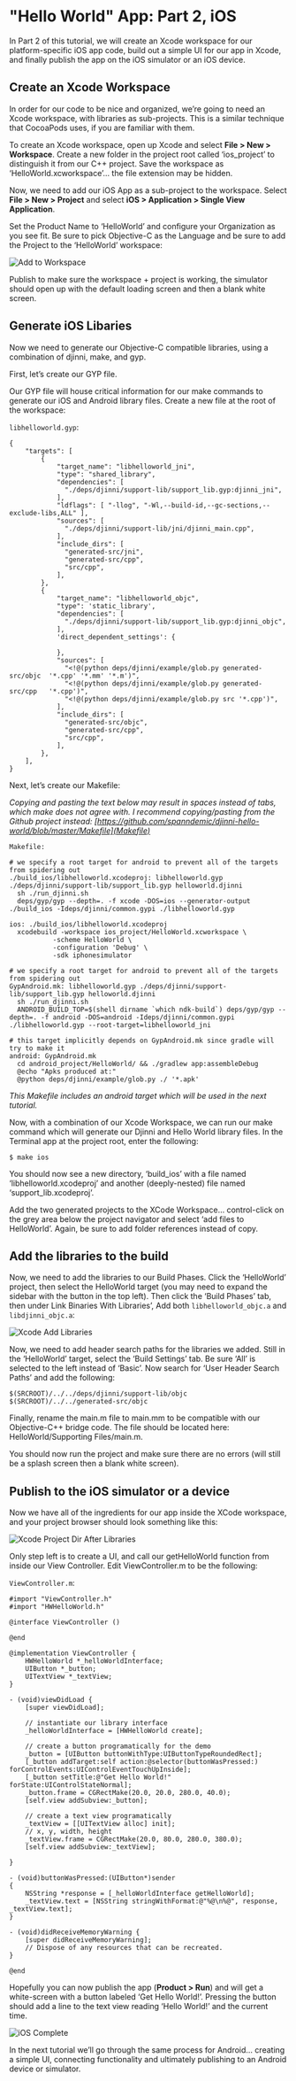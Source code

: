# "Hello World" App: Part 2, iOS

In Part 2 of this tutorial, we will create an Xcode workspace for our platform-specific iOS app code, build out a simple UI for our app in Xcode, and finally publish the app on the iOS simulator or an iOS device.

## Create an Xcode Workspace

In order for our code to be nice and organized, we’re going to need an Xcode workspace, with libraries as sub-projects. This is a similar technique that CocoaPods uses, if you are familiar with them.

To create an Xcode workspace, open up Xcode and select **File > New > Workspace**. Create a new folder in the project root called ‘ios_project’ to distinguish it from our C++ project. Save the workspace as ‘HelloWorld.xcworkspace’… the file extension may be hidden.

Now, we need to add our iOS App as a sub-project to the workspace. Select **File > New > Project** and select **iOS > Application > Single View Application**.

Set the Product Name to ‘HelloWorld’ and configure your Organization as you see fit. Be sure to pick Objective-C as the Language and be sure to add the Project to the ‘HelloWorld’ workspace:

![Add to Workspace](https://github.com/spanndemic/mobilecpptutorials.com/raw/master/images/hello-world-part-2-ios/add_to_workspace.png "Add to Workspace")

Publish to make sure the workspace + project is working, the simulator should open up with the default loading screen and then a blank white screen.

## Generate iOS Libaries

Now we need to generate our Objective-C compatible libraries, using a combination of djinni, make, and gyp.

First, let’s create our GYP file.

Our GYP file will house critical information for our make commands to generate our iOS and Android library files. Create a new file at the root of the workspace:

`libhelloworld.gyp`:

```
{
    "targets": [
        {
            "target_name": "libhelloworld_jni",
            "type": "shared_library",
            "dependencies": [
              "./deps/djinni/support-lib/support_lib.gyp:djinni_jni",
            ],
            "ldflags": [ "-llog", "-Wl,--build-id,--gc-sections,--exclude-libs,ALL" ],
            "sources": [
              "./deps/djinni/support-lib/jni/djinni_main.cpp",
            ],
            "include_dirs": [
              "generated-src/jni",
              "generated-src/cpp",
              "src/cpp",
            ],
        },
        {
            "target_name": "libhelloworld_objc",
            "type": 'static_library',
            "dependencies": [
              "./deps/djinni/support-lib/support_lib.gyp:djinni_objc",
            ],
            'direct_dependent_settings': {

            },
            "sources": [
              "<!@(python deps/djinni/example/glob.py generated-src/objc  '*.cpp' '*.mm' '*.m')",
              "<!@(python deps/djinni/example/glob.py generated-src/cpp   '*.cpp')",
              "<!@(python deps/djinni/example/glob.py src '*.cpp')",
            ],
            "include_dirs": [
              "generated-src/objc",
              "generated-src/cpp",
              "src/cpp",
            ],
        },
    ],
}
```

Next, let’s create our Makefile:

*Copying and pasting the text below may result in spaces instead of tabs, which make does not agree with. I recommend copying/pasting from the Github project instead: [https://github.com/spanndemic/djinni-hello-world/blob/master/Makefile](Makefile)*

`Makefile:`

```
# we specify a root target for android to prevent all of the targets from spidering out
./build_ios/libhelloworld.xcodeproj: libhelloworld.gyp ./deps/djinni/support-lib/support_lib.gyp helloworld.djinni
  sh ./run_djinni.sh
  deps/gyp/gyp --depth=. -f xcode -DOS=ios --generator-output ./build_ios -Ideps/djinni/common.gypi ./libhelloworld.gyp

ios: ./build_ios/libhelloworld.xcodeproj
  xcodebuild -workspace ios_project/HelloWorld.xcworkspace \
           -scheme HelloWorld \
           -configuration 'Debug' \
           -sdk iphonesimulator

# we specify a root target for android to prevent all of the targets from spidering out
GypAndroid.mk: libhelloworld.gyp ./deps/djinni/support-lib/support_lib.gyp helloworld.djinni
  sh ./run_djinni.sh
  ANDROID_BUILD_TOP=$(shell dirname `which ndk-build`) deps/gyp/gyp --depth=. -f android -DOS=android -Ideps/djinni/common.gypi ./libhelloworld.gyp --root-target=libhelloworld_jni

# this target implicitly depends on GypAndroid.mk since gradle will try to make it
android: GypAndroid.mk
  cd android_project/HelloWorld/ && ./gradlew app:assembleDebug
  @echo "Apks produced at:"
  @python deps/djinni/example/glob.py ./ '*.apk'
```

*This Makefile includes an android target which will be used in the next tutorial.*

Now, with a combination of our Xcode Workspace, we can run our make command which will generate our Djinni and Hello World library files. In the Terminal app at the project root, enter the following:

```
$ make ios
```

You should now see a new directory, ‘build_ios’ with a file named ‘libhelloworld.xcodeproj’ and another (deeply-nested) file named ‘support_lib.xcodeproj’.

Add the two generated projects to the XCode Workspace… control-click on the grey area below the project navigator and select ‘add files to HelloWorld’. Again, be sure to add folder references instead of copy.

## Add the libraries to the build

Now, we need to add the libraries to our Build Phases. Click the ‘HelloWorld’ project, then select the HelloWorld target (you may need to expand the sidebar with the button in the top left). Then click the ‘Build Phases’ tab, then under Link Binaries With Libraries’, Add both `libhelloworld_objc.a` and `libdjinni_objc.a`:

![Xcode Add Libraries](https://github.com/spanndemic/mobilecpptutorials.com/raw/master/images/hello-world-part-2-ios/xcode_add_libraries.png "Xcode Add Libraries")

Now, we need to add header search paths for the libraries we added. Still in the ‘HelloWorld’ target, select the ‘Build Settings’ tab. Be sure ‘All’ is selected to the left instead of ‘Basic’. Now search for ‘User Header Search Paths’ and add the following:

```
$(SRCROOT)/../../deps/djinni/support-lib/objc
$(SRCROOT)/../../generated-src/objc
```

Finally, rename the main.m file to main.mm to be compatible with our Objective-C++ bridge code. The file should be located here: HelloWorld/Supporting Files/main.m.

You should now run the project and make sure there are no errors (will still be a splash screen then a blank white screen).

## Publish to the iOS simulator or a device

Now we have all of the ingredients for our app inside the XCode workspace, and your project browser should look something like this:

![Xcode Project Dir After Libraries](https://github.com/spanndemic/mobilecpptutorials.com/raw/master/images/hello-world-part-2-ios/xcode_project_dir_after_libraries.png "Xcode Project Dir After Libraries")

Only step left is to create a UI, and call our getHelloWorld function from inside our View Controller. Edit ViewController.m to be the following:

`ViewController.m`:

```
#import "ViewController.h"
#import "HWHelloWorld.h"
 
@interface ViewController ()
 
@end
 
@implementation ViewController {
    HWHelloWorld *_helloWorldInterface;
    UIButton *_button;
    UITextView *_textView;
}
 
- (void)viewDidLoad {
    [super viewDidLoad];
     
    // instantiate our library interface
    _helloWorldInterface = [HWHelloWorld create];
     
    // create a button programatically for the demo
    _button = [UIButton buttonWithType:UIButtonTypeRoundedRect];
    [_button addTarget:self action:@selector(buttonWasPressed:) forControlEvents:UIControlEventTouchUpInside];
    [_button setTitle:@"Get Hello World!" forState:UIControlStateNormal];
    _button.frame = CGRectMake(20.0, 20.0, 280.0, 40.0);
    [self.view addSubview:_button];
     
    // create a text view programatically
    _textView = [[UITextView alloc] init];
    // x, y, width, height
    _textView.frame = CGRectMake(20.0, 80.0, 280.0, 380.0);
    [self.view addSubview:_textView];
     
}
 
- (void)buttonWasPressed:(UIButton*)sender
{
    NSString *response = [_helloWorldInterface getHelloWorld];
    _textView.text = [NSString stringWithFormat:@"%@\n%@", response, _textView.text];
}
 
- (void)didReceiveMemoryWarning {
    [super didReceiveMemoryWarning];
    // Dispose of any resources that can be recreated.
}
 
@end
```

Hopefully you can now publish the app (**Product > Run**) and will get a white-screen with a button labeled ‘Get Hello World!’. Pressing the button should add a line to the text view reading ‘Hello World!’ and the current time.

![iOS Complete](https://github.com/spanndemic/mobilecpptutorials.com/raw/master/images/hello-world-part-2-ios/ios_complete.png "iOS Complete")

In the next tutorial we’ll go through the same process for Android… creating a simple UI, connecting functionality and ultimately publishing to an Android device or simulator.

